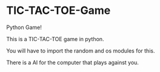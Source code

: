 # TIC-TAC-TOE-Game
Python Game!

This is a TIC-TAC-TOE game in python. 

You will have to import the random and os modules for this.

There is a AI for the computer that plays against you. 
